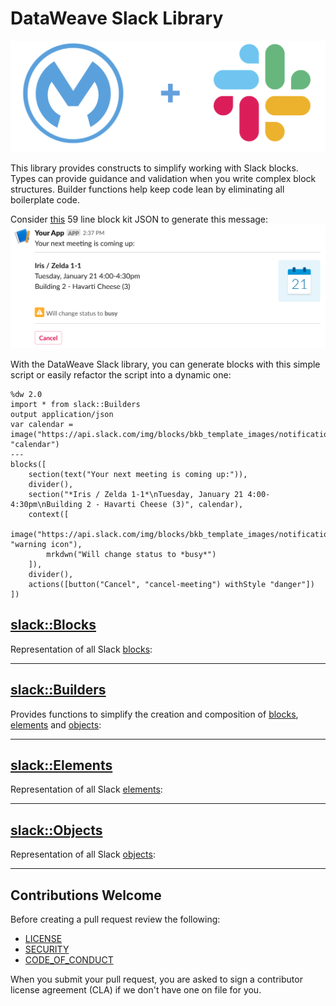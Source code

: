 # DataWeave Slack Library

![MuleSoft + Slack](pages/MuleSlack.png "MuleSoft + Slack")

This library provides constructs to simplify working with Slack blocks. Types can provide guidance and validation
when you write complex block structures. Builder functions help keep code lean by eliminating all boilerplate code.

Consider [this](https://app.slack.com/block-kit-builder/TLK2W2W10#%7B%22blocks%22:%5B%7B%22type%22:%22section%22,%22text%22:%7B%22type%22:%22plain_text%22,%22text%22:%22Your%20next%20meeting%20is%20coming%20up:%22,%22emoji%22:true%7D%7D,%7B%22type%22:%22divider%22%7D,%7B%22type%22:%22section%22,%22text%22:%7B%22type%22:%22mrkdwn%22,%22text%22:%22*Iris%20/%20Zelda%201-1*%5CnTuesday,%20January%2021%204:00-4:30pm%5CnBuilding%202%20-%20Havarti%20Cheese%20(3)%22%7D,%22accessory%22:%7B%22type%22:%22image%22,%22image_url%22:%22https://api.slack.com/img/blocks/bkb_template_images/notifications.png%22,%22alt_text%22:%22calendar%22%7D%7D,%7B%22type%22:%22context%22,%22elements%22:%5B%7B%22type%22:%22image%22,%22image_url%22:%22https://api.slack.com/img/blocks/bkb_template_images/notificationsWarningIcon.png%22,%22alt_text%22:%22warning%20icon%22%7D,%7B%22type%22:%22mrkdwn%22,%22text%22:%22Will%20change%20status%20to%20*busy*%22%7D%5D%7D,%7B%22type%22:%22divider%22%7D,%7B%22type%22:%22actions%22,%22elements%22:%5B%7B%22type%22:%22button%22,%22text%22:%7B%22type%22:%22plain_text%22,%22text%22:%22Cancel%22,%22emoji%22:true%7D,%22action_id%22:%22cancel-meeting%22,%22style%22:%22danger%22%7D%5D%7D%5D%7D)
59 line block kit JSON to generate this message:
![block kit example](pages/example.png)

With the DataWeave Slack library, you can generate blocks with this simple script or easily refactor the script into a dynamic one:

```dataweave
%dw 2.0
import * from slack::Builders
output application/json
var calendar = image("https://api.slack.com/img/blocks/bkb_template_images/notifications.png", "calendar")
---
blocks([
    section(text("Your next meeting is coming up:")),
    divider(),
    section("*Iris / Zelda 1-1*\nTuesday, January 21 4:00-4:30pm\nBuilding 2 - Havarti Cheese (3)", calendar),
    context([
        image("https://api.slack.com/img/blocks/bkb_template_images/notificationsWarningIcon.png", "warning icon"),
        mrkdwn("Will change status to *busy*")
    ]),
    divider(),
    actions([button("Cancel", "cancel-meeting") withStyle "danger"])
])
```

## [slack::Blocks](/src/main/dw/org/mule/weave/slack/modules/Blocks.dwl )

Representation of all Slack [blocks](https://api.slack.com/reference/block-kit/blocks):

________________________________


## [slack::Builders](/src/main/dw/org/mule/weave/slack/modules/Builders.dwl )

Provides functions to simplify the creation and composition of [blocks](https://api.slack.com/block-kit), [elements](https://api.slack.com/reference/block-kit/block-elements) and [objects](https://api.slack.com/reference/block-kit/composition-objects):

________________________________


## [slack::Elements](/src/main/dw/org/mule/weave/slack/modules/Elements.dwl )

Representation of all Slack [elements](https://api.slack.com/reference/block-kit/block-elements):

________________________________


## [slack::Objects](/src/main/dw/org/mule/weave/slack/modules/Objects.dwl )

Representation of all Slack [objects](https://api.slack.com/reference/block-kit/composition-objects):

________________________________

## Contributions Welcome

Before creating a pull request review the following:

* [LICENSE](LICENSE.txt)
* [SECURITY](SECURITY.md)
* [CODE_OF_CONDUCT](CODE_OF_CONDUCT.md)

When you submit your pull request, you are asked to sign a contributor license agreement (CLA) if we don't have one on file for you.
